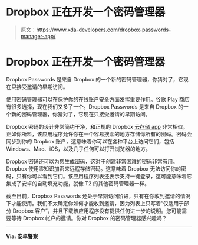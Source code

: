 # Dropbox 正在开发一个密码管理器

> 原文：<https://www.xda-developers.com/dropbox-passwords-manager-app/>

# Dropbox 正在开发一个密码管理器

Dropbox Passwords 是来自 Dropbox 的一个新的密码管理器，你猜对了，它现在只接受邀请的早期访问。

使用密码管理器可以在保护你的在线账户安全方面发挥重要作用。谷歌 Play 商店有很多选择，现在我们又多了一个。Dropbox Passwords 是来自 Dropbox 的一个新的密码管理器，你猜对了，它现在只接受邀请的早期访问。

Dropbox 密码的设计非常简约干净，和正规的 Dropbox [云存储 app](https://play.google.com/store/apps/details?id=com.dropbox.android) 非常相似。正如你所料，该应用程序允许你在一个容易搜索的地方存储你所有的密码。密码会同步到你的 Dropbox 账户，这意味着你可以在各种平台上访问它们，包括 Windows、Mac、iOS，以及几乎任何可以打开浏览器的地方。

Dropbox 密码还可以为您生成密码，这对于创建非常困难的密码非常有用。Dropbox 使用零知识加密来远程存储密码。这意味着 Dropbox 无法访问你的密码，只有你可以看到它们。该应用程序列表还表示支持一键登录，这可能意味着它集成了安卓的自动填充功能，就像 T2 的其他密码管理器一样。

截至目前，Dropbox Passwords 还处于早期访问阶段，只有在你收到邀请的情况下才能使用。我们不太确定你如何才能收到邀请，因为列表上只写着“仅适用于部分 Dropbox 客户”，并且下载该应用程序没有提供任何进一步的说明。您可能需要等待 Dropbox 帐户的邀请。你对 Dropbox 的密码管理器感兴趣吗？

* * *

**Via: [安卓警察](https://www.androidpolice.com/2020/06/04/dropbox-is-working-on-its-own-password-manager/)**